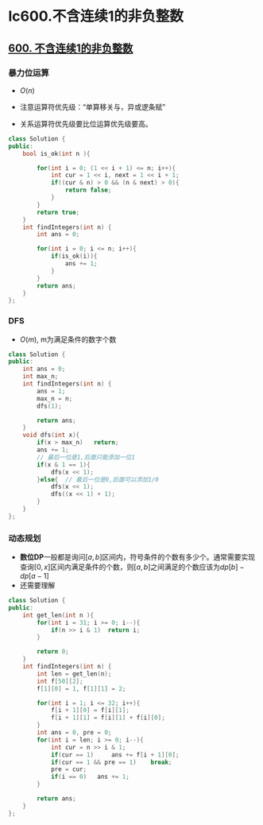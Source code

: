 # lc600.不含连续1的非负整数




## [600. 不含连续1的非负整数](https://leetcode-cn.com/problems/non-negative-integers-without-consecutive-ones/)

### 暴力位运算

+ $O(n)$

+ 注意运算符优先级：“单算移关与，异或逻条赋”
+ 关系运算符优先级要比位运算优先级要高。

``` cpp
class Solution {
public:
    bool is_ok(int n ){

        for(int i = 0; (1 << i + 1) <= n; i++){
            int cur = 1 << i, next = 1 << i + 1;
            if((cur & n) > 0 && (n & next) > 0){
                return false;
            }
        }
        return true;
    }
    int findIntegers(int n) {
        int ans = 0;

        for(int i = 0; i <= n; i++){
            if(is_ok(i)){
                ans += 1;
            }
        }
        return ans;
    }
};
```

### DFS

+ $O(m)$, m为满足条件的数字个数

``` cpp
class Solution {
public:
    int ans = 0;
    int max_n;
    int findIntegers(int n) {
        ans = 1;
        max_n = n;
        dfs(1);

        return ans;
    }
    void dfs(int x){
        if(x > max_n)   return;
        ans += 1;
        // 最后一位是1,后面只能添加一位1
        if(x & 1 == 1){
            dfs(x << 1);
        }else{  // 最后一位是0,后面可以添加1/0
            dfs(x << 1);
            dfs((x << 1) + 1);
        }
    }
};
```



### 动态规划

+ **数位DP**一般都是询问$[a, b]$区间内，符号条件的个数有多少个。通常需要实现查询$[0, x]$区间内满足条件的个数，则$[a, b]$之间满足的个数应该为$dp[b]-dp[a-1]$
+ 还需要理解

``` cpp
class Solution {
public:
    int get_len(int n ){
        for(int i = 31; i >= 0; i--){
            if(n >> i & 1)  return i;
        }

        return 0;
    }
    int findIntegers(int n) {
        int len = get_len(n);
        int f[50][2];
        f[1][0] = 1, f[1][1] = 2;

        for(int i = 1; i <= 32; i++){
            f[i + 1][0] = f[i][1];
            f[i + 1][1] = f[i][1] + f[i][0];
        }
        int ans = 0, pre = 0;
        for(int i = len; i >= 0; i--){
            int cur = n >> i & 1;
            if(cur == 1)     ans += f[i + 1][0];
            if(cur == 1 && pre == 1)    break;
            pre = cur;
            if(i == 0)   ans += 1;
        }

        return ans;
    }
};
```


